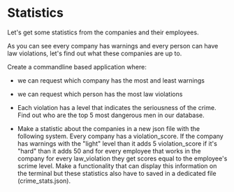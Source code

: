 # Statistics

Let's get some statistics from the companies and their employees.

As you can see every company has warnings and every person can have law violations, let's find out what these companies are up to.

Create a commandline based application where:
- we can request which company has the most and least warnings
- we can request which person has the most law violations

- Each violation has a level that indicates the seriousness of the crime. Find out who are the top 5 most dangerous men in our database.
- Make a statistic about the companies in a new json file with the following system. Every company has a violation_score. If the company has warnings with the  "light" level than it adds 5 violation_score if it's "hard" than it adds 50 and for every employee that works in the company for every law_violation they get scores equal to the employee's scrime level. Make a functionality that can display this information on the terminal but these statistics also have to saved in a dedicated file (crime_stats.json).